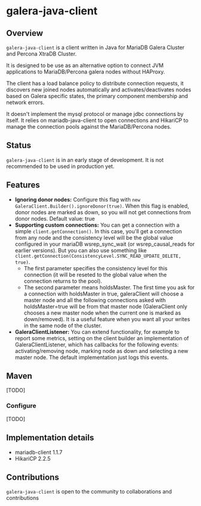 galera-java-client
======

## Overview

`galera-java-client` is a client written in Java for MariaDB Galera Cluster and Percona XtraDB Cluster.

It is designed to be use as an alternative option to connect JVM applications to MariaDB/Percona galera nodes without HAProxy. 

The client has a load balance policy to distribute connection requests, it discovers new joined nodes automatically and activates/deactivates nodes based on Galera specific states, the primary component membership and network errors.

It doesn't implement the mysql protocol or manage jdbc connections by itself. It relies on mariadb-java-client to open connections and HikariCP to manage the connection pools against the MariaDB/Percona nodes.


## Status

`galera-java-client` is in an early stage of development. It is not recommended to be used in production yet.

## Features

* **Ignoring donor nodes:** Configure this flag with `new GaleraClient.Builder().ignoreDonor(true)`. When this flag is enabled, donor nodes are marked as down, so you will not get connections from donor nodes. Default value: true
* **Supporting custom connections:**
  You can get a connection with a simple `client.getConnection()`. In this case, you'll get a connection from any node and the consistency level will be the global value configured in your mariaDB wsrep_sync_wait (or wsrep_causal_reads for earlier versions). 
  But you can also use something like `client.getConnection(ConsistencyLevel.SYNC_READ_UPDATE_DELETE, true)`. 
  - The first parameter specifies the consistency level for this connection (it will be reseted to the global value when the connection returns to the pool). 
  - The second parameter means holdsMaster. The first time you ask for a connection with holdsMaster in true, galeraClient will choose a master node and all the following connections asked with holdsMaster=true will be from that master node (GaleraClient only chooses a new master node when the current one is marked as down/removed). It is a useful feature when you want all your writes in the same node of the cluster.   
* **GaleraClientListener:** You can extend functionality, for example to report some metrics, setting on the client builder an implementation of GaleraClientListener, which has callbacks for the following events: activating/removing node, marking node as down and selecting a new master node. The default implementation just logs this events.       

## Maven

[TODO]

### Configure

[TODO]

## Implementation details

  * mariadb-client 1.1.7
  * HikariCP 2.2.5

## Contributions

`galera-java-client` is open to the community to collaborations and contributions

